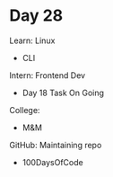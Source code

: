 # Day 28

Learn: Linux
- CLI

Intern: Frontend Dev
- Day 18 Task On Going

College:
- M&M

GitHub: Maintaining repo
- 100DaysOfCode